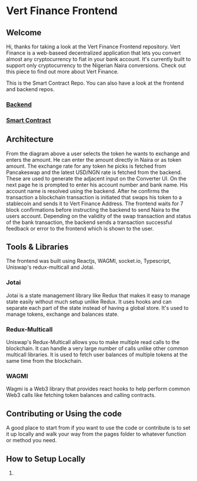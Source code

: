 # Vert Finance Frontend

## Welcome
Hi, thanks for taking a look at the Vert Finance Frontend repository. Vert Finance is a web-baseed decentralized application that lets you convert almost any cryptocurrency to fiat in your bank account. It's currently built to support only cryptocurrency to the Nigerian Naira conversions. Check out this piece to find out more about Vert Finance.

This is the Smart Contract Repo. You can also have a look at the frontend and backend repos.

### [Backend](https://github.com/nonseodion/vert-backend)

### [Smart Contract](https://github.com/nonseodion/vert-router)

## Architecture

From the diagram above a user selects the token he wants to exchange and enters the amount. He can enter the amount directly in Naira or as token amount. The exchange rate for any token he picks is fetched from Pancakeswap and the latest USD/NGN rate is fetched from the backend. These are used to generate the adjacent input on the Converter UI. On the next page he is prompted to enter his account number and bank name. His account name is resolved using the backend. After he confirms the transaction a blockchain transaction is initiated that swaps his token to a stablecoin and sends it to Vert Finance Address. The frontend waits for 7 block confirmations before instructing the backend to send Naira to the users account. Depending on the validity of the swap transaction and status of the bank transaction, the backend sends a transaction successful feedback or error to the frontend which is shown to the user.

## Tools & Libraries

The frontend was built using Reactjs, WAGMI, socket.io, Typescript, Uniswap's redux-multicall and Jotai. 

### Jotai
  Jotai is a state management library like Redux that makes it easy to manage state easily without much setup unlike Redux. It uses hooks and can separate each part of the state instead of having a global store. It's used to manage tokens, exchange and balances state. 

### Redux-Multicall
Uniswap's Redux-Multicall allows you to make multiple read calls to the blockchain. It can handle a very large number of calls unlike other common multicall libraries. It is used to fetch user balances of multiple tokens at the same time from the blockchain.

### WAGMI 
Wagmi is a Web3 library that provides react hooks to help perform common Web3 calls like fetching token balances and calling contracts.

## Contributing or Using the code

A good place to start from if you want to use the code or contribute is to set it up locally and walk your way from the pages folder to whatever function or method you need.

## How to Setup Locally

1. 
